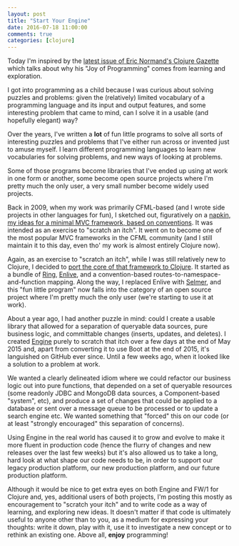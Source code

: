 ```yaml
---
layout: post
title: "Start Your Engine"
date: 2016-07-18 11:00:00
comments: true
categories: [clojure]
---
```

Today I'm inspired by the [latest issue of Eric Normand's Clojure
Gazette](http://us4.campaign-archive1.com/?u=a33b5228d1b5bf2e0c68a83f4&id=56d35f53c5)
which talks about why his "Joy of Programming" comes from learning
and exploration.

I got into programming as a child because I was curious about solving puzzles
and problems: given the (relatively) limited vocabulary of a programming language
and its input and output features, and some interesting problem that came to
mind, can I solve it in a usable (and hopefully elegant) way?

Over the years, I've written a **lot** of fun little programs to solve
all sorts of interesting puzzles and problems that I've either run across
or invented just to amuse myself. I learn different programming languages
to learn new vocabularies for solving problems, and new ways of looking at
problems.

Some of those programs become libraries that I've ended up using at work
in one form or another, some become open source projects where I'm pretty much
the only user, a very small number become widely used projects.<!-- more -->

Back in 2009, when my work was primarily CFML-based (and I wrote side
projects in other languages for fun), I sketched out, figuratively on a
[napkin, my ideas for a minimal MVC framework, based on
conventions](http://framework-one.github.io/blog/2010/02/06/fw1-the-napkin-spec/).
It was intended as an exercise to "scratch an itch". It went on to become one
of the most popular MVC frameworks in the CFML community (and I still
maintain it to this day, even tho' my work is almost entirely Clojure now).

Again, as an exercise to "scratch an itch", while I was still relatively new
to Clojure, I decided to [port the core of that framework to
Clojure](http://framework-one.github.io/blog/2011/11/07/fw1-comes-to-clojure/).
It started as a bundle of [Ring](https://github.com/ring-clojure/ring),
[Enlive](https://github.com/cgrand/enlive), and a convention-based
routes-to-namespace-and-function mapping. Along the way, I replaced Enlive
with [Selmer](https://github.com/yogthos/Selmer), and this "fun little
program" now falls into the category of an open source project where I'm
pretty much the only user (we're starting to use it at work).

About a year ago, I had another puzzle in mind: could I create a usable
library that allowed for a separation of queryable data sources, pure business
logic, and committable changes (inserts, updates, and deletes). I created
[Engine](https://github.com/seancorfield/engine) purely to scratch that itch
over a few days at the end of May 2015 and, apart from converting it to use
Boot at the end of 2015, it's languished on GitHub ever since. Until a few
weeks ago, when it looked like a solution to a problem at work.

We wanted a clearly delineated idiom where we could refactor our business
logic out into pure functions, that depended on a set of queryable resources
(some readonly JDBC and MongoDB data sources, a Component-based "system", etc),
and produce a set of changes that could be applied to a database or sent
over a message queue to be processed or to update a search engine etc. We
wanted something that "forced" this on our code (or at least "strongly
encouraged" this separation of concerns).

Using Engine in the real world has caused it to grow and evolve to make it
more fluent in production code (hence the flurry of changes and new releases
over the last few weeks) but it's also allowed us to take a long, hard look
at what shape our code needs to be, in order to support our legacy production
platform, our new production platform, and our future production platform.

Although it would be nice to get extra eyes on both Engine and FW/1 for Clojure
and, yes, additional users of both projects, I'm posting this mostly as
encouragement to "scratch your itch" and to write code as a way of learning,
and exploring new ideas. It doesn't matter if that code is ultimately useful
to anyone other than to you, as a medium for expressing your thoughts: write
it down, play with it, use it to investigate a new concept or to rethink an
existing one. Above all, **enjoy** programming!
